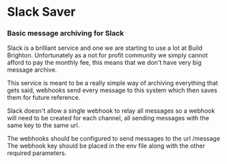 # Slack Saver

### Basic message archiving for Slack

Slack is a brilliant service and one we are starting to use a lot at Build Brighton.
Unfortunately as a not for profit community we simply cannot afford to pay the monthly fee,
this means that we don't have very big message archive.
 
This service is meant to be a really simple way of archiving everything that gets said,
webhooks send every message to this system which then saves them for future reference.

Slack doesn't allow a single webhook to relay all messages so a webhook will need to be 
created for each channel, all sending messages with the same key to the same url.


The webhooks should be configured to send messages to the url /message
The webhook key should be placed in the env file along with the other required parameters.